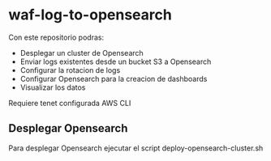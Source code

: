 # waf-log-to-opensearch

Con este repositorio podras:
- Desplegar un cluster de Opensearch
- Enviar logs existentes desde un bucket S3 a Opensearch
- Configurar la rotacion de logs
- Configurar Opensearch para la creacion de dashboards
- Visualizar los datos

Requiere tenet configurada AWS CLI

## Desplegar Opensearch

Para desplegar Opensearch ejecutar el script deploy-opensearch-cluster.sh